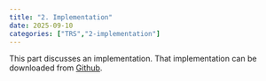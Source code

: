 ```yaml
---
title: "2. Implementation"
date: 2025-09-10
categories: ["TRS","2-implementation"]
---
```

This part discusses an implementation. That implementation can be downloaded from [Github](https://github.com/Pumpapa/Tram.git).
